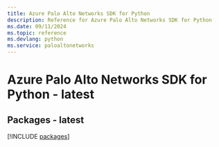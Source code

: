 ```yaml
---
title: Azure Palo Alto Networks SDK for Python
description: Reference for Azure Palo Alto Networks SDK for Python
ms.date: 09/11/2024
ms.topic: reference
ms.devlang: python
ms.service: paloaltonetworks
---
```

# Azure Palo Alto Networks SDK for Python - latest
## Packages - latest
[!INCLUDE [packages](palo-alto-networks-index.md)]